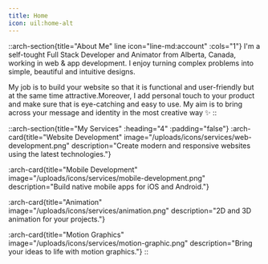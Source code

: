 ```yaml
---
title: Home
icon: uil:home-alt
---
```


::arch-section{title="About Me" line icon="line-md:account" :cols="1"}
I'm a self-tought Full Stack Developer and Animator from Alberta, Canada, working in web & app development. I enjoy turning complex problems into simple, beautiful and intuitive designs.

My job is to build your website so that it is functional and user-friendly but at the same time attractive.Moreover, I add personal touch to your product and make sure that is eye-catching and easy to use. My aim is to bring across your message and identity in the most creative way ✨
::

::arch-section{title="My Services" :heading="4" :padding="false"}
  :arch-card{title="Website Development" image="/uploads/icons/services/web-development.png" description="Create modern and responsive websites using the latest technologies."}

  :arch-card{title="Mobile Development" image="/uploads/icons/services/mobile-development.png" description="Build native mobile apps for iOS and Android."}

  :arch-card{title="Animation" image="/uploads/icons/services/animation.png" description="2D and 3D animation for your projects."}

  :arch-card{title="Motion Graphics" image="/uploads/icons/services/motion-graphic.png" description="Bring your ideas to life with motion graphics."}
::
